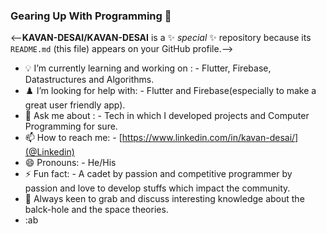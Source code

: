 ### Gearing Up With Programming 👋

<--**KAVAN-DESAI/KAVAN-DESAI** is a ✨ _special_ ✨ repository because its `README.md` (this file) appears on your GitHub profile.-->



- 💡 I’m currently learning and working on : - Flutter, Firebase, Datastructures and Algorithms.
- ♟️ I’m looking for help with: - Flutter and Firebase(especially to make a great user friendly app).
- 💬 Ask me about : - Tech in which I developed projects and Computer Programming for sure.
- 📫 How to reach me: - [https://www.linkedin.com/in/kavan-desai/](@Linkedin)
- 😄 Pronouns: - He/His
- ⚡ Fun fact: - A cadet by passion and competitive programmer by passion and love to develop stuffs which impact the community.
- 🤯 Always keen to grab and discuss interesting knowledge about the balck-hole and the space theories.
- :ab
